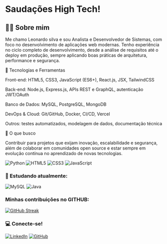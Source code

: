 # Saudações High Tech!

## 👨‍💻 Sobre mim

 Me chamo Leonardo silva e sou Analista e Desenvolvedor de Sistemas, com foco no desenvolvimento de aplicações web modernas. Tenho experiência no ciclo completo de desenvolvimento, desde a análise de requisitos até o deploy em produção, sempre aplicando boas práticas de arquitetura, performance e segurança.

🔧 Tecnologias e Ferramentas

Front-end: HTML5, CSS3, JavaScript (ES6+), React.js, JSX, TailwindCSS

Back-end: Node.js, Express.js, APIs REST e GraphQL, autenticação JWT/OAuth

Banco de Dados: MySQL, PostgreSQL, MongoDB

DevOps & Cloud: Git/GitHub, Docker, CI/CD, Vercel

Outros: testes automatizados, modelagem de dados, documentação técnica

📌 O que busco

Contribuir para projetos que exijam inovação, escalabilidade e segurança, além de colaborar em comunidades open source e estar sempre em evolução contínua no aprendizado de novas tecnologias.

![Python](https://img.shields.io/badge/python-3670A0?style=for-the-badge&logo=python&logoColor=ffdd54) ![HTML5](https://img.shields.io/badge/HTML5-E34F26?style=for-the-badge&logo=html5&logoColor=white) ![CSS3](https://img.shields.io/badge/CSS3-1572B6?style=for-the-badge&logo=css3&logoColor=white) ![JavaScript](https://img.shields.io/badge/JavaScript-F7DF1E?style=for-the-badge&logo=javascript&logoColor=black)



### 📖 Estudando atualmente:

![MySQL](https://img.shields.io/badge/MySQL-00000F?style=for-the-badge&logo=mysql&logoColor=white) ![Java](https://img.shields.io/badge/java-%23ED8B00.svg?style=for-the-badge&logo=openjdk&logoColor=white)


### Minhas contribuições no GITHUB:

[![GitHub Streak](https://streak-stats.demolab.com/?user=LEOTECH47&theme=bear&background=000&border=30A3DC&dates=FFF)](https://git.io/streak-stats)


### 💻 Conecte-se!

[![LinkedIn](https://img.shields.io/badge/linkedin-%230077B5.svg?style=for-the-badge&logo=linkedin&logoColor=white)](https://br.linkedin.com/in/leonardo-silva-tech1975)            [![GitHub](https://img.shields.io/badge/GitHub-100000?style=for-the-badge&logo=github&logoColor=white)](https://github.com/LEOTECH47)

